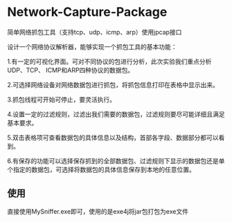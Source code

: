 # Network-Capture-Package
简单网络抓包工具（支持tcp、udp、icmp、arp）使用jpcap接口

设计一个网络协议解析器，能够实现一个抓包工具的基本功能：

1.有一定的可视化界面。可对不同协议的包进行分析，此次实验我们重点分析 UDP、TCP、 ICMP和ARP四种协议的数据包。

2.可选择网络设备对网络数据包进行抓包，将抓包信息打印在表格中显示出来。

3.抓包线程可开始可停止，要灵活执行。

4.设置一定的过滤规则，过滤出我们需要的数据包，过滤规则要尽可能详细且满足基本要求。

5.双击表格项可查看数据包的具体信息以及结构，首部各字段、数据部分都可以看到。

6.有保存的功能可以选择保存抓到的全部数据包、过滤规则下显示的数据包还是单个指定的数据包，可选择将数据包的具体信息保存到本地的任意位置。

## 使用
直接使用MySniffer.exe即可，使用的是exe4j将jar包打包为exe文件
